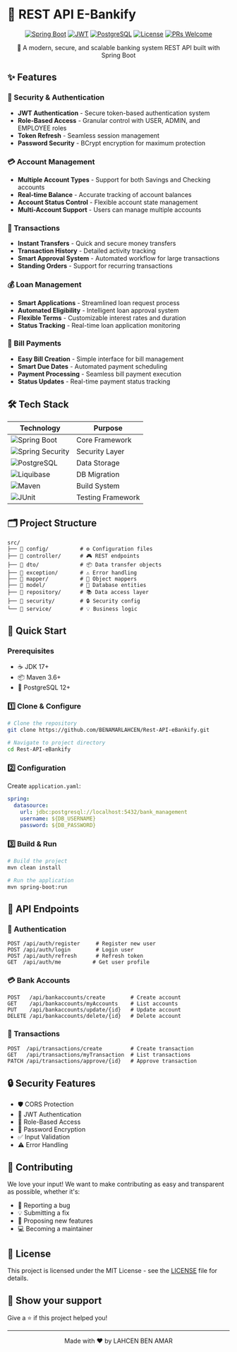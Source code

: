 # 🏦 REST API E-Bankify

<div align="center">

[![Spring Boot](https://img.shields.io/badge/Spring%20Boot-3.x-brightgreen.svg)](https://spring.io/projects/spring-boot)
[![JWT](https://img.shields.io/badge/JWT-Security-blue.svg)](https://jwt.io/)
[![PostgreSQL](https://img.shields.io/badge/PostgreSQL-12%2B-blue.svg)](https://www.postgresql.org/)
[![License](https://img.shields.io/badge/License-MIT-yellow.svg)](LICENSE)
[![PRs Welcome](https://img.shields.io/badge/PRs-welcome-brightgreen.svg)](http://makeapullrequest.com)

🚀 A modern, secure, and scalable banking system REST API built with Spring Boot
</div>

## ✨ Features

### 🔐 Security & Authentication
- **JWT Authentication** - Secure token-based authentication system
- **Role-Based Access** - Granular control with USER, ADMIN, and EMPLOYEE roles
- **Token Refresh** - Seamless session management
- **Password Security** - BCrypt encryption for maximum protection

### 💳 Account Management
- **Multiple Account Types** - Support for both Savings and Checking accounts
- **Real-time Balance** - Accurate tracking of account balances
- **Account Status Control** - Flexible account state management
- **Multi-Account Support** - Users can manage multiple accounts

### 💸 Transactions
- **Instant Transfers** - Quick and secure money transfers
- **Transaction History** - Detailed activity tracking
- **Smart Approval System** - Automated workflow for large transactions
- **Standing Orders** - Support for recurring transactions

### 💰 Loan Management
- **Smart Applications** - Streamlined loan request process
- **Automated Eligibility** - Intelligent loan approval system
- **Flexible Terms** - Customizable interest rates and duration
- **Status Tracking** - Real-time loan application monitoring

### 📃 Bill Payments
- **Easy Bill Creation** - Simple interface for bill management
- **Smart Due Dates** - Automated payment scheduling
- **Payment Processing** - Seamless bill payment execution
- **Status Updates** - Real-time payment status tracking

## 🛠️ Tech Stack

<div align="center">

| Technology | Purpose |
|------------|---------|
| ![Spring Boot](https://img.shields.io/badge/Spring%20Boot-Framework-brightgreen) | Core Framework |
| ![Spring Security](https://img.shields.io/badge/Spring%20Security-Authentication-blue) | Security Layer |
| ![PostgreSQL](https://img.shields.io/badge/PostgreSQL-Database-blue) | Data Storage |
| ![Liquibase](https://img.shields.io/badge/Liquibase-Migration-orange) | DB Migration |
| ![Maven](https://img.shields.io/badge/Maven-Build%20Tool-red) | Build System |
| ![JUnit](https://img.shields.io/badge/JUnit-Testing-green) | Testing Framework |

</div>

## 🗂️ Project Structure

```ascii
src/
├── 📁 config/          # ⚙️ Configuration files
├── 📁 controller/      # 🎮 REST endpoints
├── 📁 dto/             # 📦 Data transfer objects
├── 📁 exception/       # ⚠️ Error handling
├── 📁 mapper/          # 🔄 Object mappers
├── 📁 model/           # 💾 Database entities
├── 📁 repository/      # 📚 Data access layer
├── 📁 security/        # 🔒 Security config
└── 📁 service/         # 💡 Business logic
```

## 🚀 Quick Start

### Prerequisites

- ☕ JDK 17+
- 📦 Maven 3.6+
- 🐘 PostgreSQL 12+

### 1️⃣ Clone & Configure

```bash
# Clone the repository
git clone https://github.com/BENAMARLAHCEN/Rest-API-eBankify.git

# Navigate to project directory
cd Rest-API-eBankify
```

### 2️⃣ Configuration

Create `application.yaml`:
```yaml
spring:
  datasource:
    url: jdbc:postgresql://localhost:5432/bank_management
    username: ${DB_USERNAME}
    password: ${DB_PASSWORD}
```

### 3️⃣ Build & Run

```bash
# Build the project
mvn clean install

# Run the application
mvn spring-boot:run
```

## 🔌 API Endpoints

### 🔐 Authentication
```http
POST /api/auth/register     # Register new user
POST /api/auth/login        # Login user
POST /api/auth/refresh      # Refresh token
GET  /api/auth/me          # Get user profile
```

### 💳 Bank Accounts
```http
POST   /api/bankaccounts/create        # Create account
GET    /api/bankaccounts/myAccounts    # List accounts
PUT    /api/bankaccounts/update/{id}   # Update account
DELETE /api/bankaccounts/delete/{id}   # Delete account
```

### 💸 Transactions
```http
POST  /api/transactions/create         # Create transaction
GET   /api/transactions/myTransaction  # List transactions
PATCH /api/transactions/approve/{id}   # Approve transaction
```

## 🔒 Security Features

- 🛡️ CORS Protection
- 🔑 JWT Authentication
- 👥 Role-Based Access
- 🔐 Password Encryption
- ✅ Input Validation
- ⚠️ Error Handling

## 🤝 Contributing

We love your input! We want to make contributing as easy and transparent as possible, whether it's:

- 🐛 Reporting a bug
- 💡 Submitting a fix
- 🚀 Proposing new features
- 💻 Becoming a maintainer

## 📜 License

This project is licensed under the MIT License - see the [LICENSE](LICENSE) file for details.

## 🌟 Show your support

Give a ⭐️ if this project helped you!

---
<div align="center">
Made with ❤️ by LAHCEN BEN AMAR
</div>